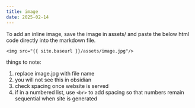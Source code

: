 ```yaml
---
title: image
date: 2025-02-14
---
```

To add an inline image, save the image in assets/ and paste the below html code directly into the markdown file.

```
<img src="{{ site.baseurl }}/assets/image.jpg"/> 
```

things to note:
1. replace image.jpg with file name
2. you will not see this in obsidian
3. check spacing once website is served
4. if in a numbered list, use ```<br>``` to add spacing so that numbers remain sequential when site is generated
 